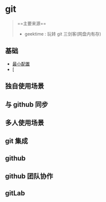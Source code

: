 
 # git

> ==主要来源==
> - geektime : 玩转 git 三剑客(网盘内有存)


## 基础

- [最小配置](最小配置.md)
- [

## 独自使用场景

## 与 github 同步

## 多人使用场景

## git 集成

## github

## github 团队协作

## gitLab

